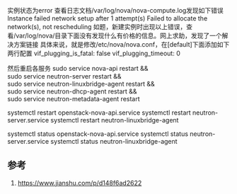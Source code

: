 

实例状态为error
查看日志文档/var/log/nova/nova-compute.log发现如下错误Instance failed network setup after 1 attempt(s)
Failed to allocate the network(s), not rescheduling
如题，新建实例时出现以上错误，查看/var/log/nova/目录下面没有发现什么有价格的信息。网上求助，发现了一个解决方案链接
具体来说，就是修改/etc/nova/nova.conf，在[default]下面添加如下两行配置
vif_plugging_is_fatal: false
vif_plugging_timeout: 0

然后重启各服务
sudo service nova-api restart &&\
sudo service neutron-server restart &&\
sudo  service neutron-linuxbridge-agent restart &&\
sudo  service neutron-dhcp-agent restart &&\
sudo  service neutron-metadata-agent restart


systemctl restart openstack-nova-api.service
systemctl restart neutron-server.service
systemctl restart neutron-linuxbridge-agent

systemctl status openstack-nova-api.service
systemctl status neutron-server.service
systemctl status neutron-linuxbridge-agent

## 参考

1. https://www.jianshu.com/p/d148f6ad2622